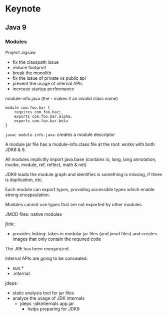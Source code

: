 # Keynote

## Java 9

### Modules
Project Jigsaw

* fix the classpath issue
* reduce footprint
* break the monolith
* fix the issue of private vs public api
* prevent the usage of internal APIs
* increase startup performance

module-info.java (the - makes it an invalid class name)
```
module com.foo.bar {
    requires com.foo.baz;
    exports com.foo.bar.alpha;
    exports com.foo.bar.beta
}
```

`javac module-info.java`: creates a module descriptor

A module jar file has a module-info.class file at the root: works with both JDK8 & 9.

All modules implicitly import java.base (contains io, lang, lang annotation, invoke, module, ref, reflect, math & net)

JDK9 loads the module graph and identifies is something is missing, if there is duplication, etc.

Each module can export types, providing accessible types which enable strong encapsulation.

Modules cannot use types that are not exported by other modules.

JMOD files: native modules

jlink:
* provides linking: takes in modular jar files (and jmod files) and creates images that only contain the required code

The JRE has been reorganized.

Internal APIs are going to be concealed:
* sun.*
* *.internal.*

jdeps:
* static analysis tool for jar files
* analyze the usage of JDK internals
  * jdeps -jdkinternals app.jar
    * helps preparing for JDK9
